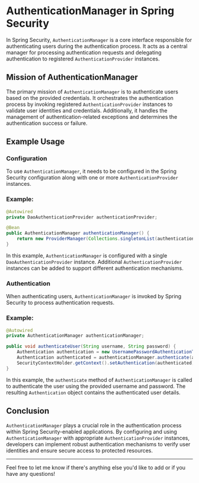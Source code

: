 # AuthenticationManager in Spring Security

In Spring Security, `AuthenticationManager` is a core interface responsible for authenticating users during the authentication process. It acts as a central manager for processing authentication requests and delegating authentication to registered `AuthenticationProvider` instances.

## Mission of AuthenticationManager

The primary mission of `AuthenticationManager` is to authenticate users based on the provided credentials. It orchestrates the authentication process by invoking registered `AuthenticationProvider` instances to validate user identities and credentials. Additionally, it handles the management of authentication-related exceptions and determines the authentication success or failure.

## Example Usage

### Configuration

To use `AuthenticationManager`, it needs to be configured in the Spring Security configuration along with one or more `AuthenticationProvider` instances.

### Example:

```java
@Autowired
private DaoAuthenticationProvider authenticationProvider;

@Bean
public AuthenticationManager authenticationManager() {
    return new ProviderManager(Collections.singletonList(authenticationProvider));
}
```

In this example, `AuthenticationManager` is configured with a single `DaoAuthenticationProvider` instance. Additional `AuthenticationProvider` instances can be added to support different authentication mechanisms.

### Authentication

When authenticating users, `AuthenticationManager` is invoked by Spring Security to process authentication requests.

### Example:

```java
@Autowired
private AuthenticationManager authenticationManager;

public void authenticateUser(String username, String password) {
    Authentication authentication = new UsernamePasswordAuthenticationToken(username, password);
    Authentication authenticated = authenticationManager.authenticate(authentication);
    SecurityContextHolder.getContext().setAuthentication(authenticated);
}
```

In this example, the `authenticate` method of `AuthenticationManager` is called to authenticate the user using the provided username and password. The resulting `Authentication` object contains the authenticated user details.

## Conclusion

`AuthenticationManager` plays a crucial role in the authentication process within Spring Security-enabled applications. By configuring and using `AuthenticationManager` with appropriate `AuthenticationProvider` instances, developers can implement robust authentication mechanisms to verify user identities and ensure secure access to protected resources.

---

Feel free to let me know if there's anything else you'd like to add or if you have any questions!
